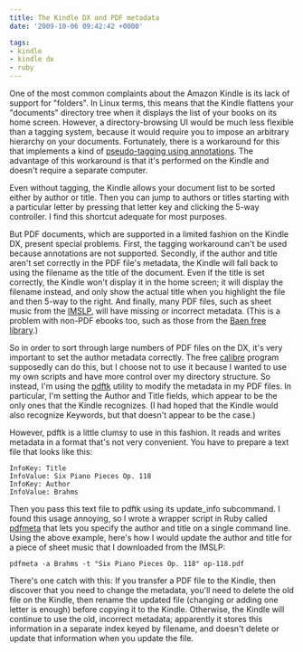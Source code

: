 ```yaml
---
title: The Kindle DX and PDF metadata
date: '2009-10-06 09:42:42 +0000'

tags:
- kindle
- kindle dx
- ruby
---
```

One of the most common complaints about the Amazon Kindle is its lack of support for "folders".  In Linux terms, this means that the Kindle flattens your "documents" directory tree when it displays the list of your books on its home screen.  However, a directory-browsing UI would be much less flexible than a tagging system, because it would require you to impose an arbitrary hierarchy on your documents.  Fortunately, there is a workaround for this that implements a kind of [pseudo-tagging using annotations](http://kindleworld.blogspot.com/2009/05/customer-workaround-for-user-definable.html).  The advantage of this workaround is that it's performed on the Kindle and doesn't require a separate computer.

Even without tagging, the Kindle allows your document list to be sorted either by author or title.  Then you can jump to authors or titles starting with a particular letter by pressing that letter key and clicking the 5-way controller.  I find this shortcut adequate for most purposes.

But PDF documents, which are supported in a limited fashion on the Kindle DX, present special problems.  First, the tagging workaround can't be used because annotations are not supported.  Secondly, if the author and title aren't set correctly in the PDF file's metadata, the Kindle will fall back to using the filename as the title of the document.  Even if the title is set correctly, the Kindle won't display it in the home screen; it will display the filename instead, and only show the actual title when you highlight the file and then 5-way to the right.  And finally, many PDF files, such as sheet music from the [IMSLP](http://imslp.org/wiki/Main_Page), will have missing or incorrect metadata.  (This is a problem with non-PDF ebooks too, such as those from the [Baen free library](http://www.baen.com/library/).)

So in order to sort through large numbers of PDF files on the DX, it's very important to set the author metadata correctly.  The free [calibre](http://calibre.kovidgoyal.net/) program supposedly can do this, but I choose not to use it because I wanted to use my own scripts and have more control over my directory structure.  So instead, I'm using the [pdftk](http://www.pdfhacks.com/pdftk/) utility to modify the metadata in my PDF files.  In particular, I'm setting the Author and Title fields, which appear to be the only ones that the Kindle recognizes.  (I had hoped that the Kindle would also recognize Keywords, but that doesn't appear to be the case.)

However, pdftk is a little clumsy to use in this fashion.  It reads and writes metadata in a format that's not very convenient.  You have to prepare a text file that looks like this:

```
InfoKey: Title
InfoValue: Six Piano Pieces Op. 118
InfoKey: Author
InfoValue: Brahms
```

Then you pass this text file to pdftk using its update_info subcommand.  I found this usage annoying, so I wrote a wrapper script in Ruby called [pdfmeta](http://www.bloovis.com/downloads/pdfmeta) that lets you specify the author and title on a single command line.  Using the above example, here's how I would update the author and title for a piece of sheet music that I downloaded from the IMSLP:

```
pdfmeta -a Brahms -t "Six Piano Pieces Op. 118" op-118.pdf
```

There's one catch with this: If you transfer a PDF file to the Kindle, then discover that you need to change the metadata, you'll need to delete the old file on the Kindle, then rename the updated file (changing or adding one letter is enough) before copying it to the Kindle.  Otherwise, the Kindle will continue to use the old, incorrect metadata; apparently it stores this information in a separate index keyed by filename, and doesn't delete or update that information when you update the file.
